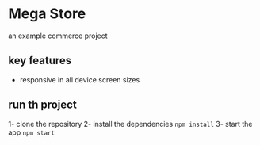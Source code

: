 # Mega Store

an example commerce project

## key features

- responsive in all device screen sizes

## run th project

1- clone the repository
2- install the dependencies `npm install`
3- start the app `npm start`
